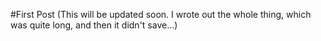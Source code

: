 #First Post
(This will be updated soon. I wrote out the whole thing, which was quite long, and then it didn't save...)